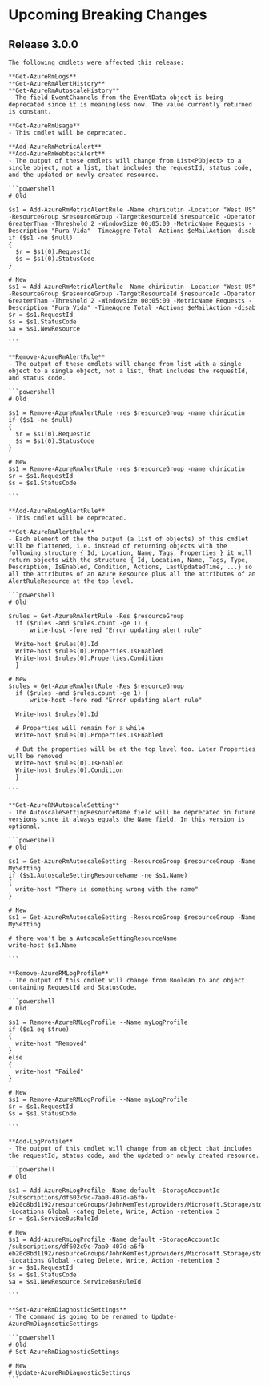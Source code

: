 <!--
    Please leave this section at the top of the breaking change documentation.

    New breaking changes should go under the section titled "Upcoming Breaking Changes", and should adhere to the following format:

    # Upcoming Breaking Changes

    ## Release X.0.0 - January 2017

    The following cmdlets were affected this release:

    **Cmdlet 1**
    - Description of what has changed

    ```powershell
    # Old
    # Sample of how the cmdlet was previously called

    # New
    # Sample of how the cmdlet should now be called
    ```

    Note: the above section follows the template found in the link below: 

    https://github.com/Azure/azure-powershell/blob/dev/documentation/breaking-changes/breaking-change-template.md
-->

# Upcoming Breaking Changes

## Release 3.0.0

    The following cmdlets were affected this release:

    **Get-AzureRmLogs**
    **Get-AzureRmAlertHistory**
    **Get-AzureRmAutoscaleHistory**
    - The field EventChannels from the EventData object is being deprecated since it is meaningless now. The value currently returned is constant.
    
    **Get-AzureRmUsage**
    - This cmdlet will be deprecated.
    
    **Add-AzureRmMetricAlert**
    **Add-AzureRmWebtestAlert**
    - The output of these cmdlets will change from List<PObject> to a single object, not a list, that includes the requestId, status code, and the updated or newly created resource.
    
    ```powershell
    # Old
  
    $s1 = Add-AzureRmMetricAlertRule -Name chiricutin -Location "West US" -ResourceGroup $resourceGroup -TargetResourceId $resourceId -Operator GreaterThan -Threshold 2 -WindowSize 00:05:00 -MetricName Requests -Description "Pura Vida" -TimeAggre Total -Actions $eMailAction -disab
    if ($s1 -ne $null)
    {
      $r = $s1(0).RequestId
      $s = $s1(0).StatusCode
    }

    # New
    $s1 = Add-AzureRmMetricAlertRule -Name chiricutin -Location "West US" -ResourceGroup $resourceGroup -TargetResourceId $resourceId -Operator GreaterThan -Threshold 2 -WindowSize 00:05:00 -MetricName Requests -Description "Pura Vida" -TimeAggre Total -Actions $eMailAction -disab
    $r = $s1.RequestId
    $s = $s1.StatusCode
    $a = $s1.NewResource
    
    ```

    **Remove-AzureRmAlertRule**
    - The output of these cmdlets will change from list with a single object to a single object, not a list, that includes the requestId, and status code.
    
    ```powershell
    # Old
  
    $s1 = Remove-AzureRmAlertRule -res $resourceGroup -name chiricutin
    if ($s1 -ne $null)
    {
      $r = $s1(0).RequestId
      $s = $s1(0).StatusCode
    }

    # New
    $s1 = Remove-AzureRmAlertRule -res $resourceGroup -name chiricutin
    $r = $s1.RequestId
    $s = $s1.StatusCode
    
    ```
    
    **Add-AzureRmLogAlertRule**
    - This cmdlet will be deprecated.
    
    **Get-AzureRmAlertRule**
    - Each element of the the output (a list of objects) of this cmdlet will be flattened, i.e. instead of returning objects with the following structure { Id, Location, Name, Tags, Properties } it will return objects with the structure { Id, Location, Name, Tags, Type, Description, IsEnabled, Condition, Actions, LastUpdatedTime, ...} so all the attributes of an Azure Resource plus all the attributes of an AlertRuleResource at the top level.
    
    ```powershell
    # Old
  
    $rules = Get-AzureRmAlertRule -Res $resourceGroup
	  if ($rules -and $rules.count -ge 1) {
		  write-host -fore red "Error updating alert rule"
      
      Write-host $rules(0).Id
      Write-host $rules(0).Properties.IsEnabled
      Write-host $rules(0).Properties.Condition
	  }

    # New
    $rules = Get-AzureRmAlertRule -Res $resourceGroup
	  if ($rules -and $rules.count -ge 1) {
		  write-host -fore red "Error updating alert rule"
      
      Write-host $rules(0).Id
      
      # Properties will remain for a while
      Write-host $rules(0).Properties.IsEnabled
      
      # But the properties will be at the top level too. Later Properties will be removed
      Write-host $rules(0).IsEnabled
      Write-host $rules(0).Condition
	  }
    
    ```
    
    **Get-AzureRMAutoscaleSetting**
    - The AutoscaleSettingResourceName field will be deprecated in future versions since it always equals the Name field. In this version is optional.

    ```powershell
    # Old
  
    $s1 = Get-AzureRmAutoscaleSetting -ResourceGroup $resourceGroup -Name MySetting
    if ($s1.AutoscaleSettingResourceName -ne $s1.Name)
    {
      write-host "There is something wrong with the name"
    }

    # New
    $s1 = Get-AzureRmAutoscaleSetting -ResourceGroup $resourceGroup -Name MySetting
    
    # there won't be a AutoscaleSettingResourceName
    write-host $s1.Name
    
    ```
    
    **Remove-AzureRMLogProfile**
    - The output of this cmdlet will change from Boolean to and object containing RequestId and StatusCode.

    ```powershell
    # Old
  
    $s1 = Remove-AzureRMLogProfile --Name myLogProfile
    if ($s1 eq $true)
    {
      write-host "Removed"
    }
    else
    {
      write-host "Failed"
    }

    # New
    $s1 = Remove-AzureRMLogProfile --Name myLogProfile
    $r = $s1.RequestId
    $s = $s1.StatusCode
    
    ```
    
    **Add-LogProfile**
    - The output of this cmdlet will change from an object that includes the requestId, status code, and the updated or newly created resource.
    
    ```powershell
    # Old
  
    $s1 = Add-AzureRmLogProfile -Name default -StorageAccountId /subscriptions/df602c9c-7aa0-407d-a6fb-eb20c8bd1192/resourceGroups/JohnKemTest/providers/Microsoft.Storage/storageAccounts/johnkemtest8162 -Locations Global -categ Delete, Write, Action -retention 3
    $r = $s1.ServiceBusRuleId

    # New
    $s1 = Add-AzureRmLogProfile -Name default -StorageAccountId /subscriptions/df602c9c-7aa0-407d-a6fb-eb20c8bd1192/resourceGroups/JohnKemTest/providers/Microsoft.Storage/storageAccounts/johnkemtest8162 -Locations Global -categ Delete, Write, Action -retention 3
    $r = $s1.RequestId
    $s = $s1.StatusCode
    $a = $s1.NewResource.ServiceBusRuleId
    
    ```
    
    **Set-AzureRmDiagnosticSettings**
    - The command is going to be renamed to Update-AzureRmDiagnsoticSettings

    ```powershell
    # Old
    # Set-AzureRmDiagnosticSettings

    # New
    # Update-AzureRmDiagnosticSettings
    ```